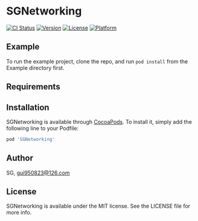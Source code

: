 # SGNetworking

[![CI Status](https://img.shields.io/travis/SG/SGNetworking.svg?style=flat)](https://travis-ci.org/SG/SGNetworking)
[![Version](https://img.shields.io/cocoapods/v/SGNetworking.svg?style=flat)](https://cocoapods.org/pods/SGNetworking)
[![License](https://img.shields.io/cocoapods/l/SGNetworking.svg?style=flat)](https://cocoapods.org/pods/SGNetworking)
[![Platform](https://img.shields.io/cocoapods/p/SGNetworking.svg?style=flat)](https://cocoapods.org/pods/SGNetworking)

## Example

To run the example project, clone the repo, and run `pod install` from the Example directory first.

## Requirements

## Installation

SGNetworking is available through [CocoaPods](https://cocoapods.org). To install
it, simply add the following line to your Podfile:

```ruby
pod 'SGNetworking'
```

## Author

SG, gui950823@126.com

## License

SGNetworking is available under the MIT license. See the LICENSE file for more info.
